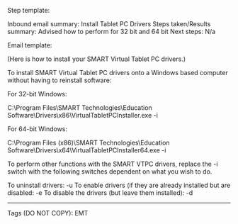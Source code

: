 Step template:

Inbound email summary:  Install Tablet PC Drivers
Steps taken/Results summary: Advised how to perform for 32 bit and 64 bit
Next steps: N/a

Email template:


(Here is how to install your SMART Virtual Tablet PC drivers.)

To install SMART Virtual Tablet PC drivers onto a Windows based computer without having to reinstall software:

For 32-bit Windows:

C:\Program Files\SMART Technologies\Education Software\Drivers\x86\VirtualTabletPCInstaller.exe -i

For 64-bit Windows:

C:\Program Files (x86)\SMART Technologies\Education Software\Drivers\x64\VirtualTabletPCInstaller64.exe -i

To perform other functions with the SMART VTPC drivers, replace the -i switch with the following switches dependent on what you wish to do.

To uninstall drivers: -u
To enable drivers (if they are already installed but are disabled: -e
To disable the drivers (but leave them installed): -d



______________________________________________________________
Tags (DO NOT COPY): EMT
